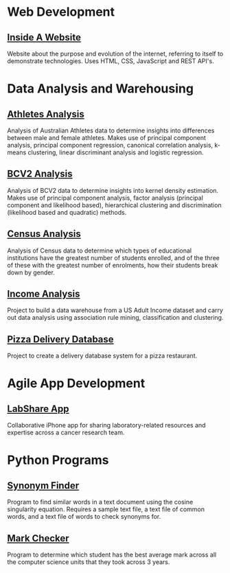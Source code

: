 # Web Development
## [Inside A Website](gregoryedmonds.github.io)
Website about the purpose and evolution of the internet, referring to itself to demonstrate technologies.
Uses HTML, CSS, JavaScript and REST API's.

# Data Analysis and Warehousing
## [Athletes Analysis](https://github.com/gregoryedmonds/AthletesAnalysis)
Analysis of Australian Athletes data to determine insights into differences between male and female athletes.
Makes use of principal component analysis, principal component regression, canonical correlation analysis, k-means clustering, linear discriminant analysis and logistic regression.

## [BCV2 Analysis](https://github.com/gregoryedmonds/BCV2Analysis)
Analysis of BCV2 data to determine insights into kernel density estimation.
Makes use of principal component analysis, factor analysis (principal component and likelihood based), hierarchical clustering and discrimination (likelihood based and quadratic) methods.

## [Census Analysis](https://github.com/gregoryedmonds/CensusAnalysis)
Analysis of Census data to determine which types of educational institutions have the greatest number of students enrolled, and of the three of these with the greatest number of enrolments, how their students break down by gender.

## [Income Analysis](https://github.com/gregoryedmonds/IncomeAnalysis)
Project to build a data warehouse from a US Adult Income dataset and carry out data analysis using association rule mining, classification and clustering.

## [Pizza Delivery Database](https://github.com/gregoryedmonds/PizzaDeliveryDatabase)
Project to create a delivery database system for a pizza restaurant.

# Agile App Development
## [LabShare App](https://github.com/gregoryedmonds/LabShare-App)
Collaborative iPhone app for sharing laboratory-related resources and expertise across a cancer research team.

# Python Programs
## [Synonym Finder](https://github.com/gregoryedmonds/SynonymFinder)
Program to find similar words in a text document using the cosine singularity equation.
Requires a sample text file, a text file of common words, and a text file of words to check synonyms for.

## [Mark Checker](https://github.com/gregoryedmonds/MarkChecker)
Program to determine which student has the best average mark across all the computer science units that they took across 3 years.
